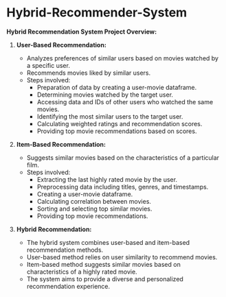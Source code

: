 # Hybrid-Recommender-System


**Hybrid Recommendation System Project Overview:**

1. **User-Based Recommendation:**
   - Analyzes preferences of similar users based on movies watched by a specific user.
   - Recommends movies liked by similar users.
   - Steps involved:
     - Preparation of data by creating a user-movie dataframe.
     - Determining movies watched by the target user.
     - Accessing data and IDs of other users who watched the same movies.
     - Identifying the most similar users to the target user.
     - Calculating weighted ratings and recommendation scores.
     - Providing top movie recommendations based on scores.

2. **Item-Based Recommendation:**
   - Suggests similar movies based on the characteristics of a particular film.
   - Steps involved:
     - Extracting the last highly rated movie by the user.
     - Preprocessing data including titles, genres, and timestamps.
     - Creating a user-movie dataframe.
     - Calculating correlation between movies.
     - Sorting and selecting top similar movies.
     - Providing top movie recommendations.

3. **Hybrid Recommendation:**
   - The hybrid system combines user-based and item-based recommendation methods.
   - User-based method relies on user similarity to recommend movies.
   - Item-based method suggests similar movies based on characteristics of a highly rated movie.
   - The system aims to provide a diverse and personalized recommendation experience.
